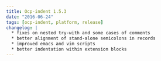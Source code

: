 ```yaml
---
title: Ocp-indent 1.5.3
date: "2016-06-24"
tags: [ocp-indent, platform, release]
changelog: |
  * fixes on nested try-with and some cases of comments
  * better alignment of stand-alone semicolons in records
  * improved emacs and vim scripts
  * better indentation within extension blocks
---
```


